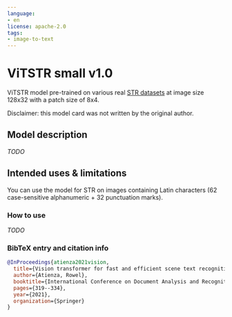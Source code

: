 ```yaml
---
language:
- en
license: apache-2.0
tags:
- image-to-text
---
```


# ViTSTR small v1.0

ViTSTR model pre-trained on various real [STR datasets](https://github.com/baudm/parseq/blob/main/Datasets.md) at image size 128x32 with a patch size of 8x4.

Disclaimer: this model card was not written by the original author.

## Model description

*TODO*

## Intended uses & limitations

You can use the model for STR on images containing Latin characters (62 case-sensitive alphanumeric + 32 punctuation marks).

### How to use

*TODO*

### BibTeX entry and citation info

```bibtex
@InProceedings{atienza2021vision,
  title={Vision transformer for fast and efficient scene text recognition},
  author={Atienza, Rowel},
  booktitle={International Conference on Document Analysis and Recognition},
  pages={319--334},
  year={2021},
  organization={Springer}
}
```
